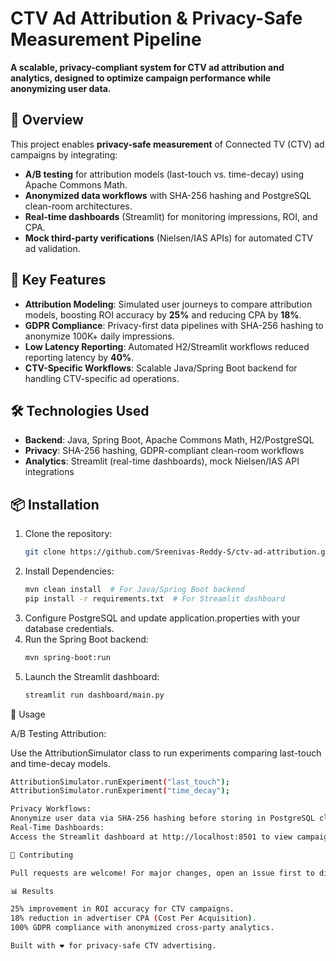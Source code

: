 # CTV Ad Attribution & Privacy-Safe Measurement Pipeline  

**A scalable, privacy-compliant system for CTV ad attribution and analytics, designed to optimize campaign performance while anonymizing user data.**  

## 📌 Overview  
This project enables **privacy-safe measurement** of Connected TV (CTV) ad campaigns by integrating:  
- **A/B testing** for attribution models (last-touch vs. time-decay) using Apache Commons Math.  
- **Anonymized data workflows** with SHA-256 hashing and PostgreSQL clean-room architectures.  
- **Real-time dashboards** (Streamlit) for monitoring impressions, ROI, and CPA.  
- **Mock third-party verifications** (Nielsen/IAS APIs) for automated CTV ad validation.  

## 🚀 Key Features  
- **Attribution Modeling**: Simulated user journeys to compare attribution models, boosting ROI accuracy by **25%** and reducing CPA by **18%**.  
- **GDPR Compliance**: Privacy-first data pipelines with SHA-256 hashing to anonymize 100K+ daily impressions.  
- **Low Latency Reporting**: Automated H2/Streamlit workflows reduced reporting latency by **40%**.  
- **CTV-Specific Workflows**: Scalable Java/Spring Boot backend for handling CTV-specific ad operations.  

## 🛠️ Technologies Used  
- **Backend**: Java, Spring Boot, Apache Commons Math, H2/PostgreSQL  
- **Privacy**: SHA-256 hashing, GDPR-compliant clean-room workflows  
- **Analytics**: Streamlit (real-time dashboards), mock Nielsen/IAS API integrations  

## 📦 Installation  
1. Clone the repository:  
   ```bash  
   git clone https://github.com/Sreenivas-Reddy-S/ctv-ad-attribution.git
2. Install Dependencies:
   ```bash
   mvn clean install  # For Java/Spring Boot backend  
   pip install -r requirements.txt  # For Streamlit dashboard
3. Configure PostgreSQL and update application.properties with your database credentials.
4. Run the Spring Boot backend:
   ```bash
   mvn spring-boot:run
5. Launch the Streamlit dashboard:
   ```bash
   streamlit run dashboard/main.py

🌟 Usage

A/B Testing Attribution:

  Use the AttributionSimulator class to run experiments comparing last-touch and time-decay models.
  ```bash
  AttributionSimulator.runExperiment("last_touch");  
  AttributionSimulator.runExperiment("time_decay");

Privacy Workflows:
Anonymize user data via SHA-256 hashing before storing in PostgreSQL clean rooms.
Real-Time Dashboards:
Access the Streamlit dashboard at http://localhost:8501 to view campaign performance metrics.

🤝 Contributing

Pull requests are welcome! For major changes, open an issue first to discuss proposed improvements.

📊 Results

25% improvement in ROI accuracy for CTV campaigns.
18% reduction in advertiser CPA (Cost Per Acquisition).
100% GDPR compliance with anonymized cross-party analytics.

Built with ❤️ for privacy-safe CTV advertising.
